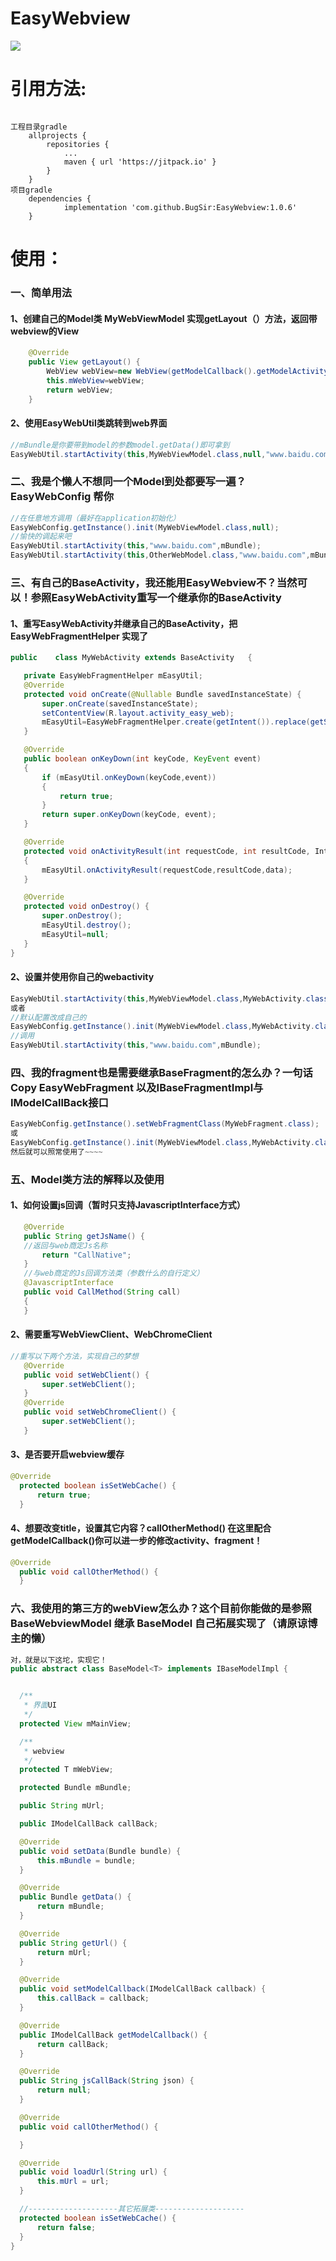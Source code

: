 # EasyWebview
[![](https://jitpack.io/v/BugSir/EasyWebview.svg)](https://jitpack.io/#BugSir/EasyWebview)
# 引用方法:<br/>
<pre><code>
工程目录gradle
	allprojects {
		repositories {
			...
			maven { url 'https://jitpack.io' }
		}
	}
项目gradle
	dependencies {
	        implementation 'com.github.BugSir:EasyWebview:1.0.6'
	}
</code></pre>
# 使用：<br/>
### 一、简单用法
#### 1、创建自己的Model类 MyWebViewModel 实现getLayout（）方法，返回带webview的View
```java 
    @Override
    public View getLayout() {
        WebView webView=new WebView(getModelCallback().getModelActivity());
        this.mWebView=webView;
        return webView;
    }
 ```
 #### 2、使用EasyWebUtil类跳转到web界面
 ```java
 //mBundle是你要带到model的参数model.getData()即可拿到
 EasyWebUtil.startActivity(this,MyWebViewModel.class,null,"www.baidu.com",mBundle);
 ```
 ### 二、我是个懒人不想同一个Model到处都要写一遍？EasyWebConfig 帮你
 ```java
 //在任意地方调用（最好在application初始化）
 EasyWebConfig.getInstance().init(MyWebViewModel.class,null);
 //愉快的调起来吧
 EasyWebUtil.startActivity(this,"www.baidu.com",mBundle);
 EasyWebUtil.startActivity(this,OtherWebModel.class,"www.baidu.com",mBundle);
 ```
 ### 三、有自己的BaseActivity，我还能用EasyWebview不？当然可以！参照EasyWebActivity重写一个继承你的BaseActivity
 #### 1、重写EasyWebActivity并继承自己的BaseActivity，把EasyWebFragmentHelper 实现了
 ```java
 public    class MyWebActivity extends BaseActivity   {

    private EasyWebFragmentHelper mEasyUtil;
    @Override
    protected void onCreate(@Nullable Bundle savedInstanceState) {
        super.onCreate(savedInstanceState);
        setContentView(R.layout.activity_easy_web);
        mEasyUtil=EasyWebFragmentHelper.create(getIntent()).replace(getSupportFragmentManager(),R.id.flyt_easy);
    }

    @Override
    public boolean onKeyDown(int keyCode, KeyEvent event)
    {
        if (mEasyUtil.onKeyDown(keyCode,event))
        {
            return true;
        }
        return super.onKeyDown(keyCode, event);
    }

    @Override
    protected void onActivityResult(int requestCode, int resultCode, Intent data)
    {
        mEasyUtil.onActivityResult(requestCode,resultCode,data);
    }

    @Override
    protected void onDestroy() {
        super.onDestroy();
        mEasyUtil.destroy();
        mEasyUtil=null;
    }
}
 ```
 #### 2、设置并使用你自己的webactivity
 ```java
 EasyWebUtil.startActivity(this,MyWebViewModel.class,MyWebActivity.class,"www.baidu.com",mBundle);
 或者
 //默认配置改成自己的
 EasyWebConfig.getInstance().init(MyWebViewModel.class,MyWebActivity.class);
 //调用
 EasyWebUtil.startActivity(this,"www.baidu.com",mBundle);
 ```
 ### 四、我的fragment也是需要继承BaseFragment的怎么办？一句话Copy EasyWebFragment 以及IBaseFragmentImpl与IModelCallBack接口
 ```java
 EasyWebConfig.getInstance().setWebFragmentClass(MyWebFragment.class);
 或
 EasyWebConfig.getInstance().init(MyWebViewModel.class,MyWebActivity.class,MyWebFragment.class);
 然后就可以照常使用了~~~~
 ```
 ### 五、Model类方法的解释以及使用
 #### 1、如何设置js回调（暂时只支持JavascriptInterface方式）
 ```java
    @Override
    public String getJsName() {
    //返回与web商定Js名称
        return "CallNative";
    }
    //与web商定的Js回调方法类（参数什么的自行定义）
    @JavascriptInterface
    public void CallMethod(String call)
    {
    }
 ```
 #### 2、需要重写WebViewClient、WebChromeClient
 ```java
 //重写以下两个方法，实现自己的梦想
 	@Override
    public void setWebClient() {
        super.setWebClient();
    }
    @Override
    public void setWebChromeClient() {
        super.setWebClient();
    }
  ```
  #### 3、是否要开启webview缓存
  ```java
  @Override
    protected boolean isSetWebCache() {
        return true;
    }
  ```
  #### 4、想要改变title，设置其它内容？callOtherMethod() 在这里配合getModelCallback()你可以进一步的修改activity、fragment！
  ```java
  @Override
    public void callOtherMethod() {
    }
  ```
 ### 六、我使用的第三方的webView怎么办？这个目前你能做的是参照BaseWebviewModel 继承 BaseModel<T> 自己拓展实现了（请原谅博主的懒）
  ```java
  对，就是以下这坨，实现它！
  public abstract class BaseModel<T> implements IBaseModelImpl {


    /**
     * 界面UI
     */
    protected View mMainView;

    /**
     * webview
     */
    protected T mWebView;

    protected Bundle mBundle;

    public String mUrl;

    public IModelCallBack callBack;

    @Override
    public void setData(Bundle bundle) {
        this.mBundle = bundle;
    }

    @Override
    public Bundle getData() {
        return mBundle;
    }

    @Override
    public String getUrl() {
        return mUrl;
    }

    @Override
    public void setModelCallback(IModelCallBack callback) {
        this.callBack = callback;
    }

    @Override
    public IModelCallBack getModelCallback() {
        return callBack;
    }

    @Override
    public String jsCallBack(String json) {
        return null;
    }

    @Override
    public void callOtherMethod() {

    }

    @Override
    public void loadUrl(String url) {
        this.mUrl = url;
    }

    //--------------------其它拓展类--------------------
    protected boolean isSetWebCache() {
        return false;
    }
}
  ```
